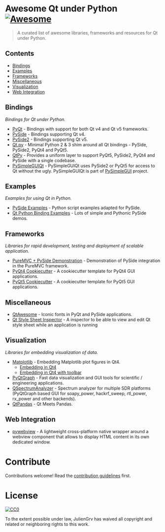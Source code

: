 # Awesome Qt under Python [![Awesome](https://cdn.rawgit.com/sindresorhus/awesome/d7305f38d29fed78fa85652e3a63e154dd8e8829/media/badge.svg)](https://github.com/sindresorhus/awesome)

> A curated list of awesome libraries, frameworks and resources for Qt under Python.

## Contents

- [Bindings](#bindings)
- [Examples](#examples)
- [Frameworks](#frameworks)
- [Miscellaneous](#miscellaneous)
- [Visualization](#visualization)
- [Web Integration](#web-integration)

## Bindings

_Bindings for Qt under Python._

- [PyQt](https://riverbankcomputing.com/software/pyqt) - Bindings with support for both Qt v4 and Qt v5 frameworks.
- [PySide](https://wiki.qt.io/PySide) - Bindings supporting Qt v4.
- [PySide2](https://wiki.qt.io/PySide2) - Bindings supporting Qt v5.
- [Qt.py](https://github.com/mottosso/Qt.py) - Minimal Python 2 & 3 shim around all Qt bindings - PySide, PySide2, PyQt4 and PyQt5.
- [QtPy](https://github.com/spyder-ide/qtpy) - Provides a uniform layer to support PyQt5, PySide2, PyQt4 and PySide with a single codebase.
- [PySimpleGUIQt](https://github.com/PySimpleGUI/PySimpleGUI/tree/master/PySimpleGUIQt) -  PySimpleGUIQt uses PySide2 or PyQt5 for access to Qt without the ugly. PySimpleGUIQt is part of [PySimpleGUI](https://github.com/PySimpleGUI/PySimpleGUI) project.

## Examples

_Examples for using Qt in Python._

- [PySide Examples](https://github.com/pyside/Examples) - Python script examples adapted for PySide.
- [Qt Python Binding Examples](https://github.com/shuge/Qt-Python-Binding-Examples) - Lots of simple and Pythonic PySide demos.

## Frameworks

_Libraries for rapid development, testing and deployment of scalable application._

- [PureMVC + PySide Demonstration](https://github.com/JulienGrv/puremvc-python-demo-pyside-employeeadmin) - Demonstration of PySide integration in the PureMVC framework.
- [PyQt4 Cookiecutter](https://github.com/aeroaks/cookiecutter-pyqt4) - A cookiecutter template for PyQt4 GUI applications.
- [PyQt5 Cookiecutter](https://github.com/mandeepbhutani/cookiecutter-pyqt5) - A cookiecutter template for PyQt5 GUI applications.

## Miscellaneous

- [QtAwesome](https://github.com/spyder-ide/qtawesome) - Iconic fonts in PyQt and PySide applications.
- [Qt Style Sheet Inspector](https://github.com/ESSS/qt_style_sheet_inspector) - A inspector to be able to view and edit Qt style sheet while an application is running

## Visualization

_Libraries for embedding visualization of data._

- [Matplotlib](https://matplotlib.org) - Embedding Matplotlib plot figures in Qt4.
  - [Embedding in Qt4](https://matplotlib.org/examples/user_interfaces/embedding_in_qt4.html)
  - [Embedding in Qt4 with toolbar](https://matplotlib.org/examples/user_interfaces/embedding_in_qt4_wtoolbar.html)
- [PyQtGraph](http://www.pyqtgraph.org/) - Fast data visualization and GUI tools for scientific / engineering applications.
- [QSpectrumAnalyzer](https://github.com/xmikos/qspectrumanalyzer) - Spectrum analyzer for multiple SDR platforms (PyQtGraph based GUI for soapy\_power, hackrf\_sweep, rtl\_power, rx\_power and other backends).
- [QtPandas](https://github.com/draperjames/qtpandas) - Qt Meets Pandas.

## Web Integration

- [pywebview](https://github.com/r0x0r/pywebview) - A lightweight cross-platform native wrapper around a webview component that allows to display HTML content in its own dedicated window.

# Contribute

Contributions welcome! Read the [contribution guidelines](contributing.md) first.

# License

[![CC0](http://mirrors.creativecommons.org/presskit/buttons/88x31/svg/cc-zero.svg)](http://creativecommons.org/publicdomain/zero/1.0)

To the extent possible under law, JulienGrv has waived all copyright and
related or neighboring rights to this work.
